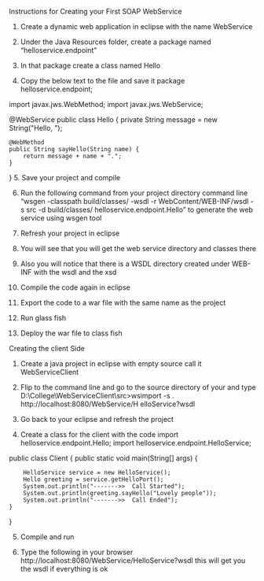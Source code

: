 Instructions for Creating your First SOAP WebService 

1. Create a dynamic web application in eclipse with the name WebService

2. Under the Java Resources folder, create a package named “helloservice.endpoint”

3. In that package create a class named Hello

4. Copy the below text to the file and save it
package helloservice.endpoint;

import javax.jws.WebMethod;
import javax.jws.WebService;


@WebService
public class Hello {
    private String message = new String("Hello, ");

    @WebMethod
    public String sayHello(String name) {
        return message + name + ".";
    }
}
5. Save your project and compile


6. Run the following command from your project directory command line “wsgen -classpath build/classes/ -wsdl -r WebContent/WEB-INF/wsdl -s src -d build/classes/ helloservice.endpoint.Hello” to generate the web service using wsgen tool

7. Refresh your project in eclipse

8. You will see that you will get the web service directory and classes there

9. Also you will notice that there is a WSDL directory created under WEB-INF with the wsdl and the xsd

10. Compile the code again in eclipse

11. Export the code to a war file with the same name as the project

12. Run glass fish

13. Deploy the war file to class fish

Creating the client Side
1. Create a java project in eclipse with empty source call it WebServiceClient

2. Flip to the command line and go to the source directory of your and type
D:\College\WebServiceClient\src>wsimport -s . http://localhost:8080/WebService/H
elloService?wsdl

3. Go back to your eclipse and refresh the project

4. Create a class for the client with the code 
import helloservice.endpoint.Hello;
import helloservice.endpoint.HelloService;


public class Client 
{
	public static void main(String[] args)
	{
	 
		HelloService service = new HelloService();
		Hello greeting = service.getHelloPort();
		System.out.println("------->>  Call Started");
		System.out.println(greeting.sayHello("Lovely people"));
		System.out.println("------->>  Call Ended");
	}
}

5. Compile and run







14. Type the following in your browser http://localhost:8080/WebService/HelloService?wsdl this will get you the wsdl if everything is ok
